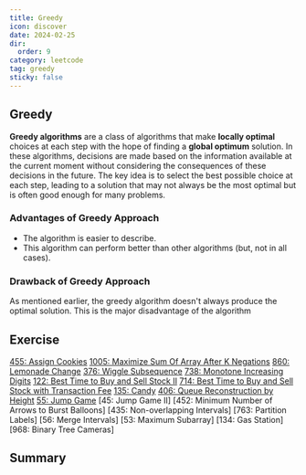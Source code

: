 ```yaml
---
title: Greedy
icon: discover
date: 2024-02-25
dir:
  order: 9
category: leetcode
tag: greedy
sticky: false
---
```


## Greedy
**Greedy algorithms** are a class of algorithms that make **locally optimal** choices at each step with the hope of finding a **global optimum** solution. In these algorithms, decisions are made based on the information available at the current moment without considering the consequences of these decisions in the future. The key idea is to select the best possible choice at each step, leading to a solution that may not always be the most optimal but is often good enough for many problems.

### Advantages of Greedy Approach
- The algorithm is easier to describe.
- This algorithm can perform better than other algorithms (but, not in all cases).

### Drawback of Greedy Approach
As mentioned earlier, the greedy algorithm doesn't always produce the optimal solution. This is the major disadvantage of the algorithm

## Exercise
[455: Assign Cookies](455_assign_cookies.md)
[1005: Maximize Sum Of Array After K Negations](1005_maximize_sum_of_array_after_k_negations.md)
[860: Lemonade Change](860_lemonade_change.md)
[376: Wiggle Subsequence](376_wiggle_subsequence.md)
[738: Monotone Increasing Digits](738_monotone_increasing_digits.md)
[122: Best Time to Buy and Sell Stock II](122_best_time_to_buy_and_sell_stock_ii.md)
[714: Best Time to Buy and Sell Stock with Transaction Fee](714_best_time_to_buy_and_sell_stock_with_transaction_fee.md)
[135: Candy](135_candy.md)
[406: Queue Reconstruction by Height](406_queue_reconstruction_by_height.md)
[55: Jump Game](55_jump_game.md)
[45: Jump Game II]
[452: Minimum Number of Arrows to Burst Balloons]
[435: Non-overlapping Intervals]
[763: Partition Labels]
[56: Merge Intervals]
[53: Maximum Subarray]
[134: Gas Station]
[968: Binary Tree Cameras]

## Summary
